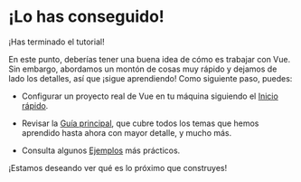 # ¡Lo has conseguido!

¡Has terminado el tutorial!

En este punto, deberías tener una buena idea de cómo es trabajar con Vue. Sin embargo, abordamos un montón de cosas muy rápido y dejamos de lado los detalles, así que ¡sigue aprendiendo! Como siguiente paso, puedes:

- Configurar un proyecto real de Vue en tu máquina siguiendo el [Inicio rápido](/guide/quick-start.html).

- Revisar la [Guía principal](/guide/essentials/application.html), que cubre todos los temas que hemos aprendido hasta ahora con mayor detalle, y mucho más.

- Consulta algunos [Ejemplos](/examples/) más prácticos.

¡Estamos deseando ver qué es lo próximo que construyes!
